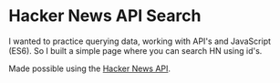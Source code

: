 # Hacker News API Search

I wanted to practice querying data, working with API's and JavaScript (ES6). So I built a simple page where you can search HN using id's.

Made possible using the [Hacker News API](https://github.com/HackerNews/API).
